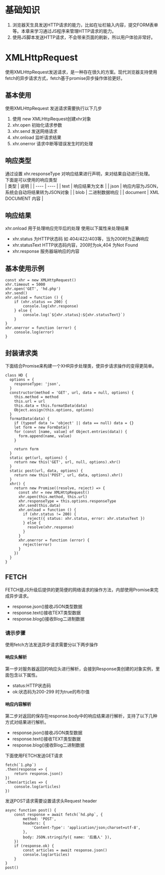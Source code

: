 # 基础知识
1. 浏览器天生具发送HTTP请求的能力，比如在址栏输入内容，提交FORM表单等。本章来学习通过JS程序来管理HTTP请求的能力。
2. 使用JS脚本发送HTTP请求，不会带来页面的刷新，所以用户体验非常好。
# XMLHttpRequest
使用XMLHttpRequest发送请求，是一种存在很久的方案。现代浏览器支持使用fetch的异步请求方式，fetch基于promise异步操作体验更好。

## 基本使用
使用XMLHttpRequest 发送请求需要执行以下几步

1. 使用 new XMLHttpRequest创建xhr对象
2. xhr.open 初始化请求参数
3. xhr.send 发送网络请求
4. xhr.onload 监听请求结果
5. xhr.onerror 请求中断等错误发生时的处理
## 响应类型
通过设置 xhr.responseType 对响应结果进行声明，来对结果自动进行处理。  
下面是可以使用的响应类型  
|  类型   | 说明  |
|  ----  | ----  |
| text  | 响应结果为文本 |
| json  | 响应内容为JSON，系统会自动将结果转为JSON对象 |
| blob  | 二进制数据响应 |
| document  | XML DOCUMENT 内容 |
## 响应结果
xhr.onload 用于处理响应完毕后的处理
使用以下属性来处理结果
* xhr.status 为HTTP状态码 如 404/422/403等，当为200时为正确响应
* xhr.statusText HTTP状态码内容，200时为ok,404 为Not Found
* xhr.response 服务器端响应的内容
## 基本使用示例
```
const xhr = new XMLHttpRequest()
xhr.timeout = 5000
xhr.open('GET', 'hd.php')
xhr.send()
xhr.onload = function () {
    if (xhr.status == 200) {
        console.log(xhr.response)
    } else {
        console.log(`${xhr.status}:${xhr.statusText}`)
    }
}
xhr.onerror = function (error) {
    console.log(error)
}
```
## 封装请求类
下面结合Promise来构建一个XHR异步处理类，使异步请求操作的变得更简单。
```
class HD {
  options = {
    responseType: 'json',
  }
  constructor(method = 'GET', url, data = null, options) {
    this.method = method
    this.url = url
    this.data = this.formatData(data)
    Object.assign(this.options, options)
  }
  formatData(data) {
    if (typeof data != 'object' || data == null) data = {}
    let form = new FormData()
    for (const [name, value] of Object.entries(data)) {
      form.append(name, value)
    }

    return form
  }
  static get(url, options) {
    return new this('GET', url, null, options).xhr()
  }
  static post(url, data, options) {
    return new this('POST', url, data, options).xhr()
  }
  xhr() {
    return new Promise((resolve, reject) => {
      const xhr = new XMLHttpRequest()
      xhr.open(this.method, this.url)
      xhr.responseType = this.options.responseType
      xhr.send(this.data)
      xhr.onload = function () {
        if (xhr.status != 200) {
          reject({ status: xhr.status, error: xhr.statusText })
        } else {
          resolve(xhr.response)
        }
      }
      xhr.onerror = function (error) {
        reject(error)
      }
    })
  }
}
```
## FETCH
FETCH是JS升级后提供的更简便的网络请求的操作方法，内部使用Promise来完成异步请求。
* response.json()接收JSON类型数据
* response.text()接收TEXT类型数据
* response.blog()接收Blog二进制数据
### 请示步骤
使用fetch方法发送异步请求需要分以下两步操作
#### 响应头解析
第一步对服务器返回的响应头进行解析，会接到Response类创建的对象实例，里面包含以下属性。
* status:HTTP状态码
* ok:状态码为200-299 时为true的布尔值
#### 响应内容解析
第二步对返回的保存在response.body中的响应结果进行解析，支持了以下几种方式对结果进行解析。
* response.json()接收JSON类型数据
* response.text()接收TEXT类型数据
* response.blog()接收Blog二进制数据  

下面使用FETCH发送GET请求
```
fetch(`1.php`)
.then(response => {
    return response.json()
})
.then(articles => {
    console.log(articles)
})
```

发送POST请求需要设置请求头Request header
```
async function post() {
    const response = await fetch(`hd.php`, {
        method: 'POST',
        headers: {
            'Content-Type': 'application/json;charset=utf-8',
        },
        body: JSON.stringify({ name: '后盾人' }),
    })
    if (response.ok) {
        const articles = await response.json()
        console.log(articles)
    }
}
post()
```